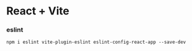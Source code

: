  # React + Vite

### eslint
```
npm i eslint vite-plugin-eslint eslint-config-react-app --save-dev
```